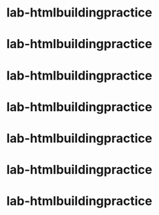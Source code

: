 # lab-htmlbuildingpractice
# lab-htmlbuildingpractice
# lab-htmlbuildingpractice
# lab-htmlbuildingpractice
# lab-htmlbuildingpractice
# lab-htmlbuildingpractice
# lab-htmlbuildingpractice
